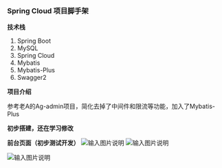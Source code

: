 ###  **Spring Cloud 项目脚手架** 

 **技术栈** 
1. Spring Boot
1. MySQL
1. Spring Cloud
1. Mybatis
1. Mybatis-Plus
1. Swagger2

 **项目介绍**
 
  参考老A的Ag-admin项目，简化去掉了中间件和限流等功能，加入了Mybatis-Plus

 **初步搭建，还在学习修改** 

 **前台页面（初步测试开发）**
![输入图片说明](https://gitee.com/uploads/images/2018/0104/190521_26ae461b_1463938.png "深度截图_选择区域_20180104190513.png")
![输入图片说明](https://gitee.com/uploads/images/2018/0104/190311_a2d9b616_1463938.png "深度截图_选择区域_20180104190140.png") 

![输入图片说明](https://gitee.com/uploads/images/2018/0105/192313_5b896fbe_1463938.png "前端UI.png")